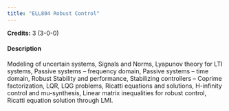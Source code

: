 ```yaml
---
title: "ELL804 Robust Control"
---
```

**Credits:** 3 (3-0-0)

#### Description
Modeling of uncertain systems, Signals and Norms, Lyapunov theory for LTI systems, Passive systems – frequency domain, Passive systems – time domain, Robust Stability and performance, Stabilizing controllers – Coprime factorization, LQR, LQG problems, Ricatti equations and solutions, H-infinity control and mu-synthesis, Linear matrix inequalities for robust control, Ricatti equation solution through LMI.